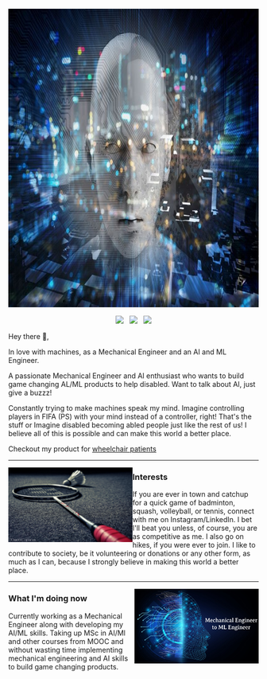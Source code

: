 <p align="center">
  <img width="1080" height="600" src="https://github.com/GadagiAmogh/GadagiAmogh/blob/main/Icons/AI_head.jpeg">
</p>

<p align='center'>
<a href="https://twitter.com/AmoghGadagi"><img height="30" src="https://github.com/WaylonWalker/WaylonWalker/blob/main/icon/twitter.png?raw=true"></a>&nbsp;&nbsp;
<a href="https://www.instagram.com/amoghgadagi/"><img height="30" src="https://github.com/WaylonWalker/WaylonWalker/blob/main/icon/instagram.jpg?raw=true"></a>&nbsp;&nbsp;
<a href="https://www.linkedin.com/in/amoghgadagi/"><img height="30" src="https://github.com/WaylonWalker/WaylonWalker/blob/main/icon/linkedin.png?raw=true"></a>
</p>

Hey there 👋,

In love with machines, as a Mechanical Engineer and an AI and ML Engineer.

A passionate Mechanical Engineer and AI enthusiast who wants to build game changing AL/ML products to help disabled. Want to talk about AI, just give a buzzz!

Constantly trying to make machines speak my mind. Imagine controlling players in FIFA (PS) with your mind instead of a controller, right! That's the stuff
or 
Imagine disabled becoming abled people just like the rest of us! I believe all of this is possible and can make this world a better place.

Checkout my product for [wheelchair patients](https://www.youtube.com/watch?v=xF3w5y2kqtY)

---
 
 <p>
  <img width="250" height="150" align='left' src="https://github.com/GadagiAmogh/GadagiAmogh/blob/main/Icons/1429488.jpg">
</p>
 
### Interests

If you are ever in town and catchup for a quick game of badminton, squash, volleyball, or tennis, connect with me on Instagram/LinkedIn. I bet I'll beat you unless, of course, you are as competitive as me. I also go on hikes, if you were ever to join.  I like to contribute to society, be it volunteering or donations or any other form, as much as I can, because I strongly believe in making this world a better place.


 ---


 <p>
  <img width="250" height="150" align='right' src="https://github.com/GadagiAmogh/GadagiAmogh/blob/main/Icons/ME_TO_AI_ML.jpeg">
</p>

### What I'm doing now 

Currently working as a Mechanical Engineer along with developing my AI/ML skills.
Taking up MSc in AI/Ml and other courses from MOOC and without wasting time implementing mechanical engineering and AI skills to build game changing products.
